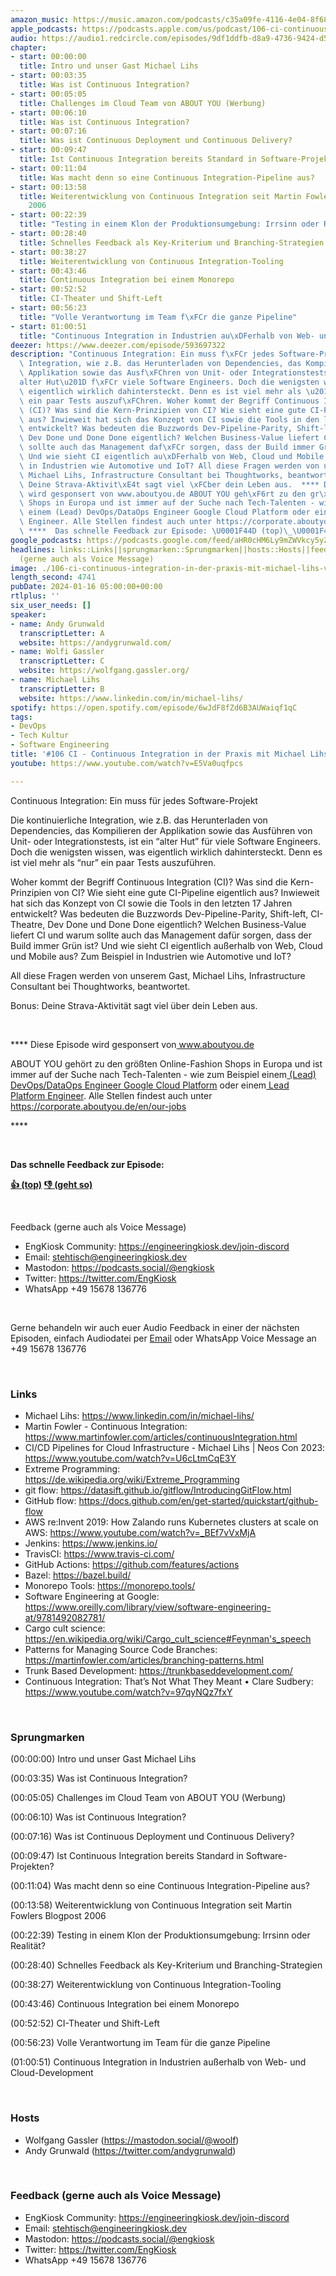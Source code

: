 ```yaml
---
amazon_music: https://music.amazon.com/podcasts/c35a09fe-4116-4e04-8f68-77d61b112e46/episodes/bc092d6f-5a06-48b4-9657-784e5969586d/engineering-kiosk-106-ci---continuous-integration-in-der-praxis-mit-michael-lihs-von-thoughtworks
apple_podcasts: https://podcasts.apple.com/us/podcast/106-ci-continuous-integration-in-der-praxis-mit-michael/id1603082924?i=1000641795298&uo=4
audio: https://audio1.redcircle.com/episodes/9df1ddfb-d8a9-4736-9424-d58dd1e7200f/stream.mp3
chapter:
- start: 00:00:00
  title: Intro und unser Gast Michael Lihs
- start: 00:03:35
  title: Was ist Continuous Integration?
- start: 00:05:05
  title: Challenges im Cloud Team von ABOUT YOU (Werbung)
- start: 00:06:10
  title: Was ist Continuous Integration?
- start: 00:07:16
  title: Was ist Continuous Deployment und Continuous Delivery?
- start: 00:09:47
  title: Ist Continuous Integration bereits Standard in Software-Projekten?
- start: 00:11:04
  title: Was macht denn so eine Continuous Integration-Pipeline aus?
- start: 00:13:58
  title: Weiterentwicklung von Continuous Integration seit Martin Fowlers Blogpost
    2006
- start: 00:22:39
  title: "Testing in einem Klon der Produktionsumgebung: Irrsinn oder Realit\xE4t?"
- start: 00:28:40
  title: Schnelles Feedback als Key-Kriterium und Branching-Strategien
- start: 00:38:27
  title: Weiterentwicklung von Continuous Integration-Tooling
- start: 00:43:46
  title: Continuous Integration bei einem Monorepo
- start: 00:52:52
  title: CI-Theater und Shift-Left
- start: 00:56:23
  title: "Volle Verantwortung im Team f\xFCr die ganze Pipeline"
- start: 01:00:51
  title: "Continuous Integration in Industrien au\xDFerhalb von Web- und Cloud-Development"
deezer: https://www.deezer.com/episode/593697322
description: "Continuous Integration: Ein muss f\xFCr jedes Software-Projekt Die kontinuierliche\
  \ Integration, wie z.B. das Herunterladen von Dependencies, das Kompilieren der\
  \ Applikation sowie das Ausf\xFChren von Unit- oder Integrationstests, ist ein \u201C\
  alter Hut\u201D f\xFCr viele Software Engineers. Doch die wenigsten wissen, was\
  \ eigentlich wirklich dahintersteckt. Denn es ist viel mehr als \u201Cnur\u201D\
  \ ein paar Tests auszuf\xFChren. Woher kommt der Begriff Continuous Integration\
  \ (CI)? Was sind die Kern-Prinzipien von CI? Wie sieht eine gute CI-Pipeline eigentlich\
  \ aus? Inwieweit hat sich das Konzept von CI sowie die Tools in den letzten 17 Jahren\
  \ entwickelt? Was bedeuten die Buzzwords Dev-Pipeline-Parity, Shift-left, CI-Theatre,\
  \ Dev Done und Done Done eigentlich? Welchen Business-Value liefert CI und warum\
  \ sollte auch das Management daf\xFCr sorgen, dass der Build immer Gr\xFCn ist?\
  \ Und wie sieht CI eigentlich au\xDFerhalb von Web, Cloud und Mobile aus? Zum Beispiel\
  \ in Industrien wie Automotive und IoT? All diese Fragen werden von unserem Gast,\
  \ Michael Lihs, Infrastructure Consultant bei Thoughtworks, beantwortet. Bonus:\
  \ Deine Strava-Aktivit\xE4t sagt viel \xFCber dein Leben aus.  **** Diese Episode\
  \ wird gesponsert von www.aboutyou.de ABOUT YOU geh\xF6rt zu den gr\xF6\xDFten Online-Fashion\
  \ Shops in Europa und ist immer auf der Suche nach Tech-Talenten - wie zum Beispiel\
  \ einem (Lead) DevOps/DataOps Engineer Google Cloud Platform oder einem Lead Platform\
  \ Engineer. Alle Stellen findest auch unter https://corporate.aboutyou.de/en/our-jobs\_\
  \ ****  Das schnelle Feedback zur Episode: \U0001F44D (top)\_\U0001F44E (geht so)"
google_podcasts: https://podcasts.google.com/feed/aHR0cHM6Ly9mZWVkcy5yZWRjaXJjbGUuY29tLzBlY2ZkZmQ3LWZkYTEtNGMzZC05NTE1LTQ3NjcyN2Y5ZGY1ZQ/episode/YzFmZWRhYzMtYmM0MS00MGU1LTk2ZDItZTRmODIyZTJjYjg5?sa=X&ved=2ahUKEwje6JX6leGDAxVojY4IHekHB2MQkfYCegQIARAF
headlines: links::Links||sprungmarken::Sprungmarken||hosts::Hosts||feedback-gerne-auch-als-voice-message::Feedback
  (gerne auch als Voice Message)
image: ./106-ci-continuous-integration-in-der-praxis-mit-michael-lihs-von-thoughtworks.jpg
length_second: 4741
pubDate: 2024-01-16 05:00:00+00:00
rtlplus: ''
six_user_needs: []
speaker:
- name: Andy Grunwald
  transcriptLetter: A
  website: https://andygrunwald.com/
- name: Wolfi Gassler
  transcriptLetter: C
  website: https://wolfgang.gassler.org/
- name: Michael Lihs
  transcriptLetter: B
  website: https://www.linkedin.com/in/michael-lihs/
spotify: https://open.spotify.com/episode/6wJdF8fZd6B3AUWaiqf1qC
tags:
- DevOps
- Tech Kultur
- Software Engineering
title: '#106 CI - Continuous Integration in der Praxis mit Michael Lihs von Thoughtworks'
youtube: https://www.youtube.com/watch?v=E5Va0uqfpcs

---
```

<p>Continuous Integration: Ein muss für jedes Software-Projekt</p><p>Die kontinuierliche Integration, wie z.B. das Herunterladen von Dependencies, das Kompilieren der Applikation sowie das Ausführen von Unit- oder Integrationstests, ist ein “alter Hut” für viele Software Engineers. Doch die wenigsten wissen, was eigentlich wirklich dahintersteckt. Denn es ist viel mehr als “nur” ein paar Tests auszuführen.</p><p>Woher kommt der Begriff Continuous Integration (CI)? Was sind die Kern-Prinzipien von CI? Wie sieht eine gute CI-Pipeline eigentlich aus? Inwieweit hat sich das Konzept von CI sowie die Tools in den letzten 17 Jahren entwickelt? Was bedeuten die Buzzwords Dev-Pipeline-Parity, Shift-left, CI-Theatre, Dev Done und Done Done eigentlich? Welchen Business-Value liefert CI und warum sollte auch das Management dafür sorgen, dass der Build immer Grün ist? Und wie sieht CI eigentlich außerhalb von Web, Cloud und Mobile aus? Zum Beispiel in Industrien wie Automotive und IoT?</p><p>All diese Fragen werden von unserem Gast, Michael Lihs, Infrastructure Consultant bei Thoughtworks, beantwortet.</p><p>Bonus: Deine Strava-Aktivität sagt viel über dein Leben aus.</p><p><br></p><p>**** Diese Episode wird gesponsert von<a href="https://www.aboutyou.de" rel="nofollow"> www.aboutyou.de</a></p><p>ABOUT YOU gehört zu den größten Online-Fashion Shops in Europa und ist immer auf der Suche nach Tech-Talenten - wie zum Beispiel einem<a href="https://corporate.aboutyou.de/en/jobs/team-lead-tech-gcp-operations?trid=599daa44-acdb-4457-98c9-0d911d8cd9ab&utm_campaign=tech_gcp_operations&utm_medium=podcast&utm_source=engineering_kiosk" rel="nofollow"> (Lead) DevOps/DataOps Engineer Google Cloud Platform</a> oder einem<a href="https://corporate.aboutyou.de/en/jobs/lead-platform-engineer-m-f-d?trid=599daa44-acdb-4457-98c9-0d911d8cd9ab&utm_campaign=lead_platform_engineer&utm_medium=podcast&utm_source=engineering_kiosk" rel="nofollow"> Lead Platform Engineer</a>. Alle Stellen findest auch unter<a href="https://corporate.aboutyou.de/en/our-jobs" rel="nofollow"> https://corporate.aboutyou.de/en/our-jobs</a> </p><p>****</p><p><br></p><p><strong>Das schnelle Feedback zur Episode:</strong></p><p><a href="https://api.openpodcast.dev/feedback/106/upvote" rel="nofollow"><strong>👍 (top)</strong></a><strong> </strong><a href="https://api.openpodcast.dev/feedback/106/downvote" rel="nofollow"><strong>👎 (geht so)</strong></a></p><p><br></p><p>Feedback (gerne auch als Voice Message)</p><ul><li>EngKiosk Community: <a href="https://engineeringkiosk.dev/join-discord">https://engineeringkiosk.dev/join-discord</a> </li><li>Email: <a href="mailto:stehtisch@engineeringkiosk.dev" rel="nofollow">stehtisch@engineeringkiosk.dev</a></li><li>Mastodon: <a href="https://podcasts.social/@engkiosk" rel="nofollow">https://podcasts.social/@engkiosk</a></li><li>Twitter: <a href="https://twitter.com/EngKiosk" rel="nofollow">https://twitter.com/EngKiosk</a></li><li>WhatsApp +49 15678 136776</li></ul><p><br></p><p>Gerne behandeln wir auch euer Audio Feedback in einer der nächsten Episoden, einfach Audiodatei per <a href="https://engineeringkiosk.dev/kontakt/">Email</a> oder WhatsApp Voice Message an +49 15678 136776</p><p><br></p><h3 id="links">Links</h3><ul><li>Michael Lihs: <a href="https://www.linkedin.com/in/michael-lihs/" rel="nofollow">https://www.linkedin.com/in/michael-lihs/</a></li><li>Martin Fowler - Continuous Integration: <a href="https://www.martinfowler.com/articles/continuousIntegration.html" rel="nofollow">https://www.martinfowler.com/articles/continuousIntegration.html</a></li><li>CI/CD Pipelines for Cloud Infrastructure - Michael Lihs | Neos Con 2023: <a href="https://www.youtube.com/watch?v=U6cLtmCqE3Y" rel="nofollow">https://www.youtube.com/watch?v=U6cLtmCqE3Y</a></li><li>Extreme Programming: <a href="https://de.wikipedia.org/wiki/Extreme_Programming" rel="nofollow">https://de.wikipedia.org/wiki/Extreme_Programming</a></li><li>git flow: <a href="https://datasift.github.io/gitflow/IntroducingGitFlow.html" rel="nofollow">https://datasift.github.io/gitflow/IntroducingGitFlow.html</a></li><li>GitHub flow: <a href="https://docs.github.com/en/get-started/quickstart/github-flow" rel="nofollow">https://docs.github.com/en/get-started/quickstart/github-flow</a></li><li>AWS re:Invent 2019: How Zalando runs Kubernetes clusters at scale on AWS: <a href="https://www.youtube.com/watch?v=_BEf7vVxMjA" rel="nofollow">https://www.youtube.com/watch?v=_BEf7vVxMjA</a></li><li>Jenkins: <a href="https://www.jenkins.io/" rel="nofollow">https://www.jenkins.io/</a></li><li>TravisCI: <a href="https://www.travis-ci.com/" rel="nofollow">https://www.travis-ci.com/</a></li><li>GitHub Actions: <a href="https://github.com/features/actions" rel="nofollow">https://github.com/features/actions</a></li><li>Bazel: <a href="https://bazel.build/" rel="nofollow">https://bazel.build/</a></li><li>Monorepo Tools: <a href="https://monorepo.tools/" rel="nofollow">https://monorepo.tools/</a></li><li>Software Engineering at Google: <a href="https://www.oreilly.com/library/view/software-engineering-at/9781492082781/" rel="nofollow">https://www.oreilly.com/library/view/software-engineering-at/9781492082781/</a></li><li>Cargo cult science: <a href="https://en.wikipedia.org/wiki/Cargo_cult_science#Feynman's_speech" rel="nofollow">https://en.wikipedia.org/wiki/Cargo_cult_science#Feynman&#39;s_speech</a></li><li>Patterns for Managing Source Code Branches: <a href="https://martinfowler.com/articles/branching-patterns.html" rel="nofollow">https://martinfowler.com/articles/branching-patterns.html</a></li><li>Trunk Based Development: <a href="https://trunkbaseddevelopment.com/" rel="nofollow">https://trunkbaseddevelopment.com/</a></li><li>Continuous Integration: That’s Not What They Meant • Clare Sudbery: <a href="https://www.youtube.com/watch?v=97qyNQz7fxY" rel="nofollow">https://www.youtube.com/watch?v=97qyNQz7fxY</a></li></ul><p><br></p><h3 id="sprungmarken">Sprungmarken</h3><p>(00:00:00) Intro und unser Gast Michael Lihs</p><p>(00:03:35) Was ist Continuous Integration?</p><p>(00:05:05) Challenges im Cloud Team von ABOUT YOU (Werbung)</p><p>(00:06:10) Was ist Continuous Integration?</p><p>(00:07:16) Was ist Continuous Deployment und Continuous Delivery?</p><p>(00:09:47) Ist Continuous Integration bereits Standard in Software-Projekten?</p><p>(00:11:04) Was macht denn so eine Continuous Integration-Pipeline aus?</p><p>(00:13:58) Weiterentwicklung von Continuous Integration seit Martin Fowlers Blogpost 2006</p><p>(00:22:39) Testing in einem Klon der Produktionsumgebung: Irrsinn oder Realität?</p><p>(00:28:40) Schnelles Feedback als Key-Kriterium und Branching-Strategien</p><p>(00:38:27) Weiterentwicklung von Continuous Integration-Tooling</p><p>(00:43:46) Continuous Integration bei einem Monorepo</p><p>(00:52:52) CI-Theater und Shift-Left</p><p>(00:56:23) Volle Verantwortung im Team für die ganze Pipeline</p><p>(01:00:51) Continuous Integration in Industrien außerhalb von Web- und Cloud-Development</p><p><br></p><h3 id="hosts">Hosts</h3><ul><li>Wolfgang Gassler (<a href="https://mastodon.social/@woolf" rel="nofollow">https://mastodon.social/@woolf</a>)</li><li>Andy Grunwald (<a href="https://twitter.com/andygrunwald" rel="nofollow">https://twitter.com/andygrunwald</a>)</li></ul><p><br></p><h3 id="feedback-gerne-auch-als-voice-message">Feedback (gerne auch als Voice Message)</h3><ul><li>EngKiosk Community: <a href="https://engineeringkiosk.dev/join-discord">https://engineeringkiosk.dev/join-discord</a> </li><li>Email: <a href="mailto:stehtisch@engineeringkiosk.dev" rel="nofollow">stehtisch@engineeringkiosk.dev</a></li><li>Mastodon: <a href="https://podcasts.social/@engkiosk" rel="nofollow">https://podcasts.social/@engkiosk</a></li><li>Twitter: <a href="https://twitter.com/EngKiosk" rel="nofollow">https://twitter.com/EngKiosk</a></li><li>WhatsApp +49 15678 136776</li></ul>